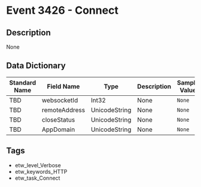 # Event 3426 - Connect

## Description
None

## Data Dictionary
|Standard Name|Field Name|Type|Description|Sample Value|
|---|---|---|---|---|
|TBD|websocketId|Int32|None|`None`|
|TBD|remoteAddress|UnicodeString|None|`None`|
|TBD|closeStatus|UnicodeString|None|`None`|
|TBD|AppDomain|UnicodeString|None|`None`|

## Tags
* etw_level_Verbose
* etw_keywords_HTTP
* etw_task_Connect
